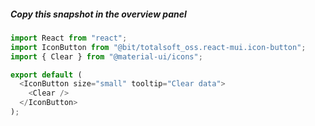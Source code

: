 ##### Copy this snapshot in the overview panel

```js
import React from "react";
import IconButton from "@bit/totalsoft_oss.react-mui.icon-button";
import { Clear } from "@material-ui/icons";

export default (
  <IconButton size="small" tooltip="Clear data">
    <Clear />
  </IconButton>
);
```